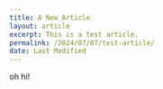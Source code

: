```yaml
---
title: A New Article
layout: article
excerpt: This is a test article.
permalink: /2024/07/07/test-article/
date: Last Modified
---
```


oh hi!